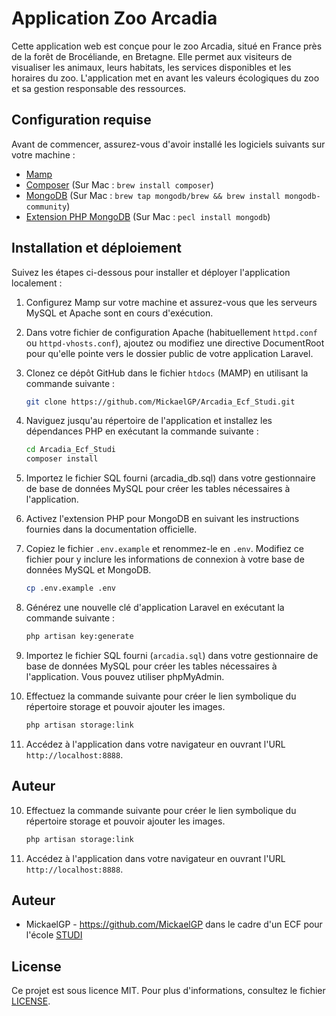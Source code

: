 # Application Zoo Arcadia

Cette application web est conçue pour le zoo Arcadia, situé en France près de la forêt de Brocéliande, en Bretagne. Elle permet aux visiteurs de visualiser les animaux, leurs habitats, les services disponibles et les horaires du zoo. L'application met en avant les valeurs écologiques du zoo et sa gestion responsable des ressources.

## Configuration requise

Avant de commencer, assurez-vous d'avoir installé les logiciels suivants sur votre machine :

- [Mamp](https://www.mamp.info/)
- [Composer](https://getcomposer.org/) (Sur Mac : `brew install composer`)
- [MongoDB](https://www.mongodb.com/) (Sur Mac : `brew tap mongodb/brew && brew install mongodb-community`)
- [Extension PHP MongoDB](https://www.php.net/manual/en/mongodb.installation.pecl.php) (Sur Mac : `pecl install mongodb`)

## Installation et déploiement

Suivez les étapes ci-dessous pour installer et déployer l'application localement :

1. Configurez Mamp sur votre machine et assurez-vous que les serveurs MySQL et Apache sont en cours   d'exécution.

2. Dans votre fichier de configuration Apache (habituellement `httpd.conf` ou `httpd-vhosts.conf`), ajoutez ou modifiez une directive DocumentRoot pour qu'elle pointe vers le dossier public de votre application Laravel.

3. Clonez ce dépôt GitHub dans le fichier `htdocs` (MAMP) en utilisant la commande suivante :

   ```bash
   git clone https://github.com/MickaelGP/Arcadia_Ecf_Studi.git
    ```

4. Naviguez jusqu'au répertoire de l'application et installez les dépendances PHP en exécutant la commande suivante :
    ```bash
    cd Arcadia_Ecf_Studi
    composer install
    ```

5. Importez le fichier SQL fourni (arcadia_db.sql) dans votre gestionnaire de base de données MySQL pour créer les tables nécessaires à l'application.

6. Activez l'extension PHP pour MongoDB en suivant les instructions fournies dans la documentation officielle.

7. Copiez le fichier `.env.example` et renommez-le en `.env`. Modifiez ce fichier pour y inclure les informations de connexion à votre base de données MySQL et MongoDB.
    ```bash
    cp .env.example .env
    ```

8. Générez une nouvelle clé d'application Laravel en exécutant la commande suivante :

    ```bash
    php artisan key:generate
    ```

9. Importez le fichier SQL fourni  (`arcadia.sql`) dans votre gestionnaire de base de données MySQL pour créer les tables nécessaires à l'application. Vous pouvez utiliser phpMyAdmin.


10. Effectuez la commande suivante pour créer le lien symbolique du répertoire storage et pouvoir ajouter les images.
    ```bash
    php artisan storage:link
    ```

11. Accédez à l'application dans votre navigateur en ouvrant l'URL `http://localhost:8888`.


## Auteur



10. Effectuez la commande suivante pour créer le lien symbolique du répertoire storage et pouvoir ajouter les images.
    ```bash
    php artisan storage:link
    ```

11. Accédez à l'application dans votre navigateur en ouvrant l'URL `http://localhost:8888`.


## Auteur


- MickaelGP - https://github.com/MickaelGP dans le cadre d'un ECF pour l'école [STUDI](https://www.studi.com/)

## License

Ce projet est sous licence MIT. Pour plus d'informations, consultez le fichier [LICENSE](LICENSE).